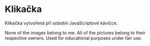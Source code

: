 # Klikačka
Klikačka vytvořená při sobotní JavaScriptové kávičce.


None of the images belong to me. All of the pictures belong to their respective owners. Used for educational purposes under fair use.
